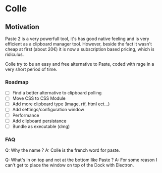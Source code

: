 # Colle

## Motivation

Paste 2 is a very powerfull tool, it's has good native feeling and is very efficient as a clipboard manager tool. However, beside the fact it wasn't cheap at first (about 20€) it is now a subscription based pricing, which is ridiculus.

Colle try to be an easy and free alternative to Paste, coded with rage in a very short period of time.

### Roadmap

- [ ] Find a better alternative to clipboard polling
- [ ] Move CSS to CSS Module
- [ ] Add more clipboard type (image, rtf, html ect...)
- [ ] Add settings/configuration window
- [ ] Performance
- [ ] Add clipboard persistance
- [ ] Bundle as executable (dmg)

### FAQ

Q: Why the name ?
A: Colle is the french word for paste.

Q: What's in on top and not at the bottom like Paste ?
A: For some reason I can't get to place the window on top of the Dock with Electron.
